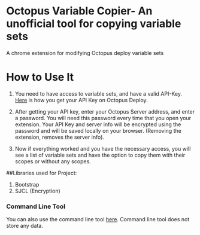 # Octopus Variable Copier- An unofficial tool for copying variable sets
A chrome extension for modifying Octopus deploy variable sets



# How to Use It
1. You need to have access to variable sets, and have a valid API-Key. [Here](http://docs.octopusdeploy.com/display/OD/How+to+create+an+API+key) is how you get your API Key on Octopus Deploy.

2. After getting your API key, enter your Octopus Server address, and enter a password. You will need this password every time that you open your extension. Your API Key and server info will be encrypted using the password and will be saved locally on your browser. (Removing the extension, removes the server info).

3. Now if everything worked and you have the necessary access, you will see a list of variable sets and have the option to copy them with their scopes or without any scopes.

##Libraries used for Project:
1. Bootstrap
2. SJCL (Encryption)

### Command Line Tool
You can also use the command line tool [here](https://github.com/navidmatin/Octopus-Variable-Copy-Cmd-line-utility). 
Command line tool does not store any data.
